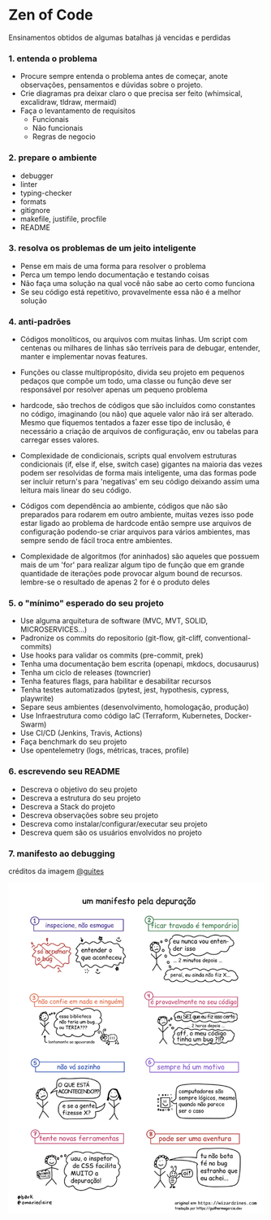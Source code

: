 # Zen of Code

Ensinamentos obtidos de algumas batalhas já vencidas e perdidas

### 1. entenda o problema

- Procure sempre entenda o problema antes de começar, anote observações, pensamentos e dúvidas sobre o projeto.
- Crie diagramas pra deixar claro o que precisa ser feito (whimsical, excalidraw, tldraw, mermaid)
- Faça o levantamento de requisitos
    - Funcionais
    - Não funcionais
    - Regras de negocio


### 2. prepare o ambiente

- debugger
- linter
- typing-checker
- formats
- gitignore
- makefile, justifile, procfile
- README


### 3. resolva os problemas de um jeito inteligente
	
- Pense em mais de uma forma para resolver o problema
- Perca um tempo lendo documentação e testando coisas
- Não faça uma solução na qual você não sabe ao certo como funciona
- Se seu código está repetitivo, provavelmente essa não é a melhor solução 

### 4. anti-padrões
	
- Códigos monolíticos, ou arquivos com muitas linhas. Um script com centenas ou milhares de linhas 
são terríveis para de debugar, entender, manter e implementar novas features.

- Funções ou classe multipropósito, divida seu projeto em pequenos pedaços que compõe um todo, uma classe ou função deve ser responsável por resolver apenas um pequeno problema

- hardcode, são trechos de códigos que são incluídos como constantes no código, imaginando (ou não) que aquele valor não irá ser alterado. Mesmo que fiquemos tentados a fazer esse tipo de inclusão, é necessário a criação de arquivos de configuração, env ou tabelas para carregar esses valores.  

- Complexidade de condicionais, scripts qual envolvem estruturas condicionais (if, else if, else, switch case) gigantes na maioria das vezes podem ser resolvidas de forma mais inteligente, uma das formas pode ser incluir return's para 'negativas' em seu código deixando assim uma leitura mais linear do seu código.

- Códigos com dependência ao ambiente, códigos que não são preparados para rodarem em outro ambiente, muitas vezes isso pode estar ligado ao problema de hardcode então sempre use arquivos de configuração podendo-se criar arquivos para vários ambientes, mas sempre sendo de fácil troca entre ambientes.

- Complexidade de algoritmos (for aninhados) são aqueles que possuem mais de um 'for' para realizar algum tipo de função que em grande quantidade de iterações pode provocar algum bound de recursos. lembre-se o resultado de apenas 2 for é o produto deles  

### 5. o "mínimo" esperado do seu projeto

- Use alguma arquitetura de software (MVC, MVT, SOLID, MICROSERVICES...)
- Padronize os commits do repositorio (git-flow, git-cliff, conventional-commits)
- Use hooks para validar os commits (pre-commit, prek)
- Tenha uma documentação bem escrita (openapi, mkdocs, docusaurus)
- Tenha um ciclo de releases (towncrier)
- Tenha features flags, para habilitar e desabilitar recursos
- Tenha testes automatizados (pytest, jest, hypothesis, cypress, playwrite)
- Separe seus ambientes (desenvolvimento, homologação, produção)
- Use Infraestrutura como código IaC (Terraform, Kubernetes, Docker-Swarm)
- Use CI/CD (Jenkins, Travis, Actions)
- Faça benchmark do seu projeto
- Use opentelemetry (logs, métricas, traces, profile)

### 6. escrevendo seu README

- Descreva o objetivo do seu projeto
- Descreva a estrutura do seu projeto
- Descreva a Stack do projeto
- Descreva observações sobre seu projeto
- Descreva como instalar/configurar/executar seu projeto
- Descreva quem são os usuários envolvidos no projeto


### 7. manifesto ao debugging
créditos da imagem [@guites](https://github.com/guites)

<img src="./debugging-manifesto.png">

